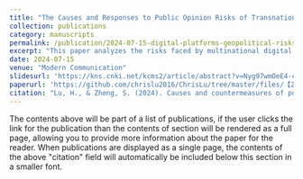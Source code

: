```yaml
---
title: "The Causes and Responses to Public Opinion Risks of Transnational Digital Platforms in Information Geopolitical Conflicts"
collection: publications
category: manuscripts
permalink: /publication/2024-07-15-digital-platforms-geopolitical-risks
excerpt: "This paper analyzes the risks faced by multinational digital platforms, using TikTok's international sanctions as a case to illustrate geopolitical challenges and risk management strategies."
date: 2024-07-15
venue: "Modern Communication"
slidesurl: 'https://kns.cnki.net/kcms2/article/abstract?v=Nyg97wmOeE4-cDvw5BimWl8z-uHsXnYYduQFf1lv-XF00svnpuw8TnotkWktLr7pT46MFnMWHEA9kL4zz-ge2YS6pym78AQpOr0Pd_bHtKKsrodxm28J4o5_597bFDutTND6jxRIgOPyRSrAxfVQ-_Q-mr62SUS_yJv-C9udo1Y1xuMoIrcmef-l3Hd3ATlR&uniplatform=NZKPT&language=CHS'
paperurl: 'https://github.com/chrislu2016/ChrisLu/tree/master/files/【2024】【现代传播】信息地缘政治博弈中跨国数字平台舆论风险的成因与应对-陆泓承.pdf'
citation: "Lu, H., & Zheng, S. (2024). Causes and countermeasures of public opinion risks faced by multinational digital platforms in information geopolitics: A case study of multiple international sanctions against TikTok. Modern Communication, (07), 59-66."
---
```



The contents above will be part of a list of publications, if the user clicks the link for the publication than the contents of section will be rendered as a full page, allowing you to provide more information about the paper for the reader. When publications are displayed as a single page, the contents of the above "citation" field will automatically be included below this section in a smaller font.

